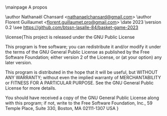 \mainpage A propos

\author Nathanaël Chansard <<nathanaelchansard@gmail.com>>
\author Florent Guillaumet <<florent.guillaumet.pro@gmail.com>>
\date 2023
\version 0.2
\see https://github.com/btssn-lasalle-84/basket-game-2023


\license{This project is released under the GNU Public License

This program is free software; you can redistribute it and/or modify
it under the terms of the GNU General Public License as published by
the Free Software Foundation; either version 2 of the License, or
(at your option) any later version.

This program is distributed in the hope that it will be useful,
but WITHOUT ANY WARRANTY; without even the implied warranty of
MERCHANTABILITY or FITNESS FOR A PARTICULAR PURPOSE. See the
GNU General Public License for more details.

You should have received a copy of the GNU General Public License
along with this program; if not, write to the Free Software
Foundation, Inc., 59 Temple Place, Suite 330, Boston, MA 02111-1307 USA
}
